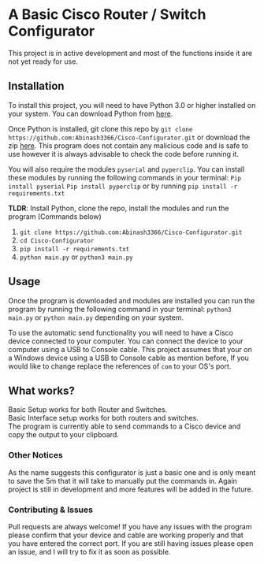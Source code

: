 # A Basic Cisco Router / Switch Configurator 
This project is in active development and most of the functions inside it are not yet ready for use.

## Installation
To install this project, you will need to have Python 3.0 or higher installed on your system. You can download Python from [here](https://www.python.org/downloads/).

Once Python is installed, git clone this repo by ```git clone https://github.com:Abinash3366/Cisco-Configurator.git``` or download the zip [here](https://github.com/Abinash3366/Cisco-Configurator/archive/refs/heads/master.zip).
This program does not contain any malicious code and is safe to use however it is always advisable to check the code before running it. 

You will also require the modules `pyserial` and `pyperclip`. You can install these modules by running the following commands in your terminal:
```Pip install pyserial```
```Pip install pyperclip```  or by running ```pip install -r requirements.txt``` <br>

**TLDR**: Install Python, clone the repo, install the modules and run the program (Commands below)
1. ```git clone https://github.com:Abinash3366/Cisco-Configurator.git```
2. ```cd Cisco-Configurator```
3. ```pip install -r requirements.txt```
4. ```python main.py``` or ```python3 main.py```

## Usage
Once the program is downloaded and modules are installed you can run the program by running the following command in your terminal:
```python3 main.py``` or ```python main.py``` depending on your system.

To use the automatic send functionality you will need to have a Cisco device connected to your computer. You can connect the device to your computer using a USB to Console cable. This project assumes that your on a Windows device using a USB to Console cable as mention before, If you would like to change replace the references of ```com``` to your OS's port. <br>
## What works?
Basic Setup works for both Router and Switches. <br>
Basic Interface setup works for both routers and switches. <br>
The program is currently able to send commands to a Cisco device and copy the output to your clipboard. <br>

### Other Notices
As the name suggests this configurator is just a basic one and is only meant to save the 5m that it will take to manually put the commands in. Again project is still in development and more features will be added in the future. <br>

### Contributing & Issues
Pull requests are always welcome!
If you have any issues with the program please confirm that your device and cable are working properly and that you have entered the correct port. If you are still having issues please open an issue, and I will try to fix it as soon as possible. <br>

